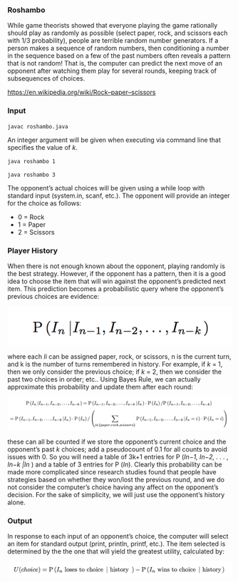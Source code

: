 ### Roshambo

While game theorists showed that everyone playing the game rationally should play as randomly as possible (select paper, rock, and scissors each with 1/3 probability), people are terrible random number generators. If a person makes a sequence of random numbers, then conditioning a number in the sequence based on a few of the past numbers often reveals a pattern that is not random! That is, the computer can predict the next move of an opponent after watching them play for several rounds, keeping track of subsequences of choices.

https://en.wikipedia.org/wiki/Rock–paper–scissors

### Input
```
javac roshambo.java
```
An integer argument will be given when executing via command line that specifies the value of *k*. 
```
java roshambo 1
```
```
java roshambo 3
```
The opponent’s actual choices will be given using a while loop with standard input (system.in, scanf, etc.). The opponent will provide an integer for the choice as follows:

* 0 = Rock
* 1 = Paper
* 2 = Scissors

### Player History

When there is not enough known about the opponent, playing randomly is the best strategy. However, if the opponent has a pattern, then it is a good idea to choose the item that will win against the opponent’s predicted next item. This prediction becomes a probabilistic query where the opponent’s previous choices are evidence:

<p align="center">
  <img src="https://github.com/wesleytian/roshambo-god/blob/master/images/pic1.png">
</p>

where each *Ii* can be assigned paper, rock, or scissors, n is the current turn, and k is the number of turns remembered in history. For example, if *k* = 1, then we only consider the previous choice; if *k* = 2, then we consider the past two choices in order; etc.. Using Bayes Rule, we can actually approximate this probability and update them after each round:

<p align="center">
  <img src="https://github.com/wesleytian/roshambo-god/blob/master/images/pic2.png">
</p>

these can all be counted if we store the opponent’s current choice and the opponent’s past *k* choices; add
a pseudocount of 0.1 for all counts to avoid issues with 0. So you will need a table of 3k+1 entries for P (*In−1, In−2, . . . , In−k |In* ) and a table of 3 entries for P (*In*). Clearly this probability can be made more complicated since research studies found that people have strategies based on whether they won/lost the previous round, and we do not consider the computer’s choice having any affect on the opponent’s decision. For the sake of simplicity, we will just use the opponent’s history alone.

### Output
In response to each input of an opponent’s choice, the computer will select an item for standard output (print, println, printf, etc.). The item selected is determined by the the one that will yield the greatest utility, calculated by:
<p align="center">
  <img src="https://github.com/wesleytian/roshambo-god/blob/master/images/pic3.png">
</p>
